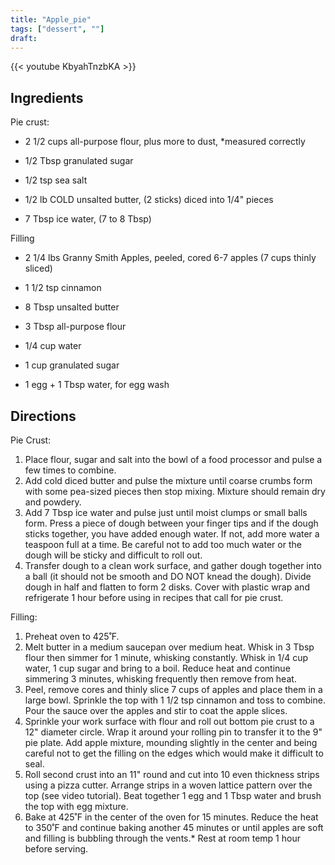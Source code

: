 ```yaml
---
title: "Apple_pie"
tags: ["dessert", ""]
draft:
---
```


{{< youtube KbyahTnzbKA  >}}

## Ingredients

Pie crust:

-   2 1/2 cups all-purpose flour, plus more to dust, *measured correctly

-   1/2 Tbsp granulated sugar

-   1/2 tsp sea salt

-   1/2 lb COLD unsalted butter, (2 sticks) diced into 1/4" pieces

-   7 Tbsp ice water, (7 to 8 Tbsp)

Filling

-   2 1/4 lbs Granny Smith Apples, peeled, cored  6-7 apples (7 cups thinly sliced)

-   1 1/2 tsp cinnamon

-   8 Tbsp unsalted butter

-   3 Tbsp  all-purpose flour

-   1/4 cup water

-   1 cup granulated sugar

-   1 egg + 1 Tbsp water, for egg wash

## Directions

Pie Crust:

1. Place flour, sugar and salt into the bowl of a food processor and pulse a few times to combine.
2. Add cold diced butter and pulse the mixture until coarse crumbs form with some pea-sized pieces then stop mixing. Mixture should remain dry and powdery. 
3. Add 7 Tbsp ice water and pulse just until moist clumps or small balls form. Press a piece of dough between your finger tips and if the dough sticks together, you have added enough water. If not, add more water a teaspoon full at a time. Be careful not to add too much water or the dough will be sticky and difficult to roll out.
4. Transfer dough to a clean work surface, and gather dough together into a ball (it should not be smooth and DO NOT knead the dough). Divide dough in half and flatten to form 2 disks. Cover with plastic wrap and refrigerate 1 hour before using in recipes that call for pie crust.

Filling: 

1. Preheat oven to 425˚F.
2. Melt butter in a medium saucepan over medium heat. Whisk in 3 Tbsp flour then simmer for 1 minute, whisking constantly. Whisk in 1/4 cup water, 1 cup sugar and bring to a boil. Reduce heat and continue simmering 3 minutes, whisking frequently then remove from heat.
3. Peel, remove cores and thinly slice 7 cups of apples and place them in a large bowl. Sprinkle the top with 1 1/2 tsp cinnamon and toss to combine. Pour the sauce over the apples and stir to coat the apple slices.
4. Sprinkle your work surface with flour and roll out bottom pie crust to a 12" diameter circle. Wrap it around your rolling pin to transfer it to the 9" pie plate. Add apple mixture, mounding slightly in the center and being careful not to get the filling on the edges which would make it difficult to seal.
5. Roll second crust into an 11" round and cut into 10 even thickness strips using a pizza cutter. Arrange strips in a woven lattice pattern over the top (see video tutorial). Beat together 1 egg and 1 Tbsp water and brush the top with egg mixture.
6. Bake at 425˚F in the center of the oven for 15 minutes. Reduce the heat to 350˚F and continue baking another 45 minutes or until apples are soft and filling is bubbling through the vents.* Rest at room temp 1 hour before serving.